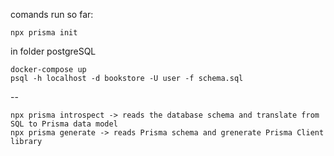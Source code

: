 comands run so far:

    npx prisma init

in folder postgreSQL

    docker-compose up
    psql -h localhost -d bookstore -U user -f schema.sql

--

    npx prisma introspect -> reads the database schema and translate from SQL to Prisma data model
    npx prisma generate -> reads Prisma schema and grenerate Prisma Client library